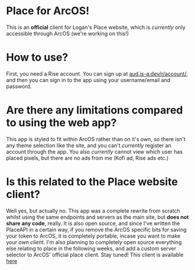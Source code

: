 # Place for ArcOS!
This is an **official** client for Logan's Place website, which is *currently* only accessible through ArcOS (we're working on this!)

# How to use?
First, you need a Rise account. You can sign up at [aud.is-a.dev/r/account/](https://aud.is-a.dev/r/account/), and then you can sign in to the app using your username/email and password.

# Are there any limitations compared to using the web app?
This app is styled to fit within ArcOS rather than on it's own, so there isn't any theme selection like the site, and you can't *currently* register an account through the app. You also *currently* cannot view which user has placed pixels, but there are no ads from me (Kofi ad, Rise ads etc.)

# Is this related to the Place website client?
Well yes, but actually no. This app was a complete rewrite from scratch whilst using the same endpoints and servers as the main site, but **does not share any code**, really. It is also open source, and since I've written the PlaceAPI in a certain way, if you remove the ArcOS specific bits for saving your token to ArcOS, it is completely portable, incase you want to make your *own client*. I'm also planning to completely open source everything else relating to place in the following weeks, and add a custom server selector to ArcOS' official place client. Stay tuned!
This client is available [here](https://github.com/An-Unnamed-Developer/LC_PlaceArcOS/)